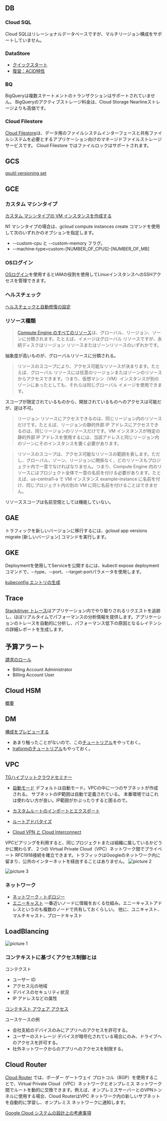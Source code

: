 

## DB
### Cloud SQL
Cloud SQLはリレーショナルデータベースですが、マルチリージョン構成をサポートしていません。

### DataStore
* [クイックスタート](https://cloud.google.com/datastore/docs/quickstart)
* [復習：ACID特性](https://ja.wikipedia.org/wiki/ACID_(%E3%82%B3%E3%83%B3%E3%83%94%E3%83%A5%E3%83%BC%E3%82%BF%E7%A7%91%E5%AD%A6)) 

### BQ
BigQueryは複数ステートメントのトランザクションはサポートされていません。
BigQueryのアクティブストレージ料金は、Cloud Storage Nearlineストレージよりも高価です。

### Cloud Filestore 
[Cloud Filestore](https://cloud.google.com/filestore)は、データ用のファイルシステムインターフェースと共有ファイルシステムを必要とするアプリケーション向けのマネージドファイルストレージ サービスです。 Cloud Filestore ではファイルロックはサポートされます。

## GCS
[gsutil versioning set](https://cloud.google.com/storage/docs/gsutil/commands/versioning)


## GCE
### カスタム マシンタイプ
[カスタム マシンタイプの VM インスタンスを作成する](https://cloud.google.com/compute/docs/instances/creating-instance-with-custom-machine-type#gcloud)

N1 マシンタイプの場合は、gcloud compute instances create コマンドを使用して次のいずれかのオプションを指定します。
* --custom-cpu と --custom-memory フラグ。
* --machine-type=custom-[NUMBER_OF_CPUS]-[NUMBER_OF_MB] 

### OSログイン
[OSログイン](https://cloud.google.com/compute/docs/oslogin)を使用するとIAMの役割を使用してLinuxインスタンスへのSSHアクセスを管理できます。

### ヘルスチェック
[ヘルスチェックと自動修復の設定](https://cloud.google.com/compute/docs/instance-groups/autohealing-instances-in-migs)

### リソース種類

> [Compute Engine のすべてのリソース](https://cloud.google.com/compute/docs/regions-zones/global-regional-zonal-resources?hl=ja-JPFactory)は、グローバル、リージョン、ゾーンに分類されます。たとえば、イメージはグローバル リソースですが、永続ディスクはリージョン リソースまたはゾーンリソースのいずれかです。

抽象度が高いものが、グローバルリソースに分類される。

> リソースのスコープにより、アクセス可能なリソースが決まります。たとえば、グローバル リソースには任意のリージョンまたはゾーンのリソースからアクセスできます。つまり、仮想マシン（VM）インスタンスが別のゾーンにあったとしても、それらは同じグローバル イメージを使用できます。

スコープが限定されているものから、開放されているものへのアクセスは可能だが、逆は不可。

> リージョン リソースにアクセスできるのは、同じリージョン内のリソースだけです。たとえば、リージョンの静的外部 IP アドレスにアクセスできるのは、同じリージョンのリソースだけです。VM インスタンスが特定の静的外部 IP アドレスを使用するには、当該アドレスと同じリージョン内のゾーンにそのインスタンスを置く必要があります。

> リソースのスコープは、アクセス可能なリソースの範囲を表します。ただし、グローバル、ゾーン、リージョンに関係なく、どのリソースもプロジェクト内で一意でなければなりません。つまり、Compute Engine 内のリソースにはプロジェクト全体で一意の名前を付ける必要があります。たとえば、us-central1-a で VM インスタンス example-instance に名前を付け、同じプロジェクト内の別の VM に同じ名前を付けることはできません。

リソーススコープは名前空間としては機能していない。

## GAE
トラフィックを新しいバージョンに移行するには、gcloud app versions migrate [新しいバージョン] コマンドを実行します。


## GKE
Deploymentを使用してServiceを公開するには、kubectl expose deploymentコマンドで、--type、--port、--target-portパラメータを使用します。

[kubeconfig エントリの生成](https://cloud.google.com/kubernetes-engine/docs/how-to/cluster-access-for-kubectl#generate_kubeconfig_entry)



## Trace
[Stackdriver トレース](https://cloud.google.com/trace)はアプリケーション内でやり取りされるリクエストを追跡し、ほぼリアルタイムでパフォーマンスの分析情報を提供します。アプリケーションのトレースを自動的に分析し、パフォーマンス低下の原因となるレイテンシの詳細レポートを生成します。

## 予算アラート

[請求のロール](https://cloud.google.com/iam/docs/understanding-roles?hl=ja#billing-roles)
* Billing Account Administrator
* Billing Account User


## Cloud HSM
[概要](https://cloud.google.com/security-key-management)



## DM
[構成をプレビューする](https://cloud.google.com/deployment-manager/docs/configuration/preview-configuration-file)

* あまり触ったことがないので、この[チュートリアル](https://cloud.google.com/deployment-manager/docs/quickstart)をやっておく。
* [traformのチュートリアル](https://learn.hashicorp.com/collections/terraform/gcp-get-started)もやっておく。



## VPC
[TGハイブリットクラウドセミナー](https://www.topgate.co.jp/200622-hybridcloud-seminar-report)


* [自動モード](https://cloud.google.com/vpc/docs/using-vpc?hl=ja-JPFactory)
デフォルトは自動モード。VPCの中に一つのサブネットが作成される。
サブネットのIP範囲は自動で定義されている。
本番環境ではこれは使わない方が良い。IP範囲がかぶったりすると困るので。


* [カスタムルートのインポートとエクスポート](https://cloud.google.com/vpc/docs/vpc-peering#importing-exporting-routes)

* [ルートアドバタイズ](https://cloud.google.com/network-connectivity/docs/router/concepts/overview#route-advertisement)

* [Cloud VPN と Cloud Interconnect](https://cloud.google.com/network-connectivity/docs/how-to/choose-product?hl=ja)

VPCピアリングを利用すると、同じプロジェクトまたは組織に属しているかどうかに関わらず、２つの Virtual Private Cloud（VPC）ネットワーク間でプライベート RFC1918接続を確立できます。トラフィックはGoogleのネットワーク内に留まり、公共のインターネットを経由することはありません。
![picture 2](../../images/0417ebcea5260bb1b5a0339f30642e179caf35e1148984ad6d14aa0921e034a4.png)  

![picture 3](../../images/5bb7dd84d55af87ada3c18b568734dea40d3440852f6d01cbcebcdb6d91a8b4f.png)  

### ネットワーク
* [ネットワーク・トポロジー](https://ja.wikipedia.org/wiki/%E3%83%8D%E3%83%83%E3%83%88%E3%83%AF%E3%83%BC%E3%82%AF%E3%83%BB%E3%83%88%E3%83%9D%E3%83%AD%E3%82%B8%E3%83%BC)
* [エニーキャスト](https://ja.wikipedia.org/wiki/%E3%82%A8%E3%83%8B%E3%83%BC%E3%82%AD%E3%83%A3%E3%82%B9%E3%83%88)
一番近いノードに情報をおくる仕組み。エニーキャストアドレスというのも複数のノードで共有しておくらしい。
他に、ユニキャスト、マルチキャスト、ブロードキャスト


## LoadBlancing

![picture 1](../../images/ece3053450d3f0ac093ff272d5bce093ddca33735c84e99363723599dc66ddf0.png)  



### コンテキストに基づくアクセス制御とは
コンテクスト
* ユーザー ID
* アクセス元の地域
* デバイスのセキュリティ状況
* IP アドレスなどの属性

[コンテキスト アウェア アクセス](https://support.google.com/a/answer/9275380?hl=ja)

ユースケースの例
* 会社支給のデバイスのみにアプリへのアクセスを許可する。
* ユーザーのストレージ デバイスが暗号化されている場合にのみ、ドライブへのアクセスを許可する。
* 社外ネットワークからのアプリへのアクセスを制限する。


## Cloud Router
[Cloud Router](https://cloud.google.com/network-connectivity/docs/router) では、ボーダー ゲートウェイ プロトコル（BGP）を使用することで、Virtual Private Cloud（VPC）ネットワークとオンプレミス ネットワーク間でルートを動的に交換できます。例えば、オンプレミスサーバーとのVPNトンネルに使用する場合、Cloud RouterはVPC ネットワーク内の新しいサブネットを自動的に学習し、オンプレミス ネットワークに通知します。

[Google Cloud システムの設計上の考慮事項](https://cloud.google.com/architecture/framework/design-considerations?hl=ja)



